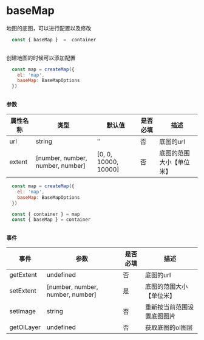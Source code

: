 # baseMap 

地图的底图，可以进行配置以及修改

```js
  const { baseMap }  =  container
  
```

创建地图的时候可以添加配置

```js
  const map = createMap({
    el: 'map',
    baseMap: BaseMapOptions
  })
  
```
**参数**

| 属性名称      |   类型          |  默认值    |  是否必填   |     描述    |
| -----------  | ----------------| ----------|----------   | ----------- |
| url      | string         | ''    |     否      |  底图的url |
| extent   | [number, number, number, number]  |  [0, 0, 10000, 10000]   |     否      | 底图的范围大小【单位米】 |

```js
  const map = createMap({
    el: 'map',
    baseMap: BaseMapOptions
  })

  const { container } = map
  const { baseMap } = container
  
```
**事件**

| 事件      |    参数    |  是否必填   |     描述    |
| -----------  |  ----------|----------   | ----------- |
| getExtent      |  undefined   |     否      |  底图的url |
| setExtent   | [number, number, number, number]  |   是     | 底图的范围大小【单位米】 |
| setImage   | string   |   否   | 重新按当前范围设置底图图片 |
| getOlLayer   |  undefined  |     否      | 获取底图的ol图层 |

<div class="w-[500px] h-[700px]">
  <div class="w-full h-full border" ref="mapRef"></div>
</div>

<script setup lang="ts">
  import { createMap } from "web-map-service";
  import { ref, onMounted, reactive } from 'vue'

  const mapRef = ref<HTMLElement>()

  onMounted(()=> {
    const map = createMap({
      el: mapRef.value,
      baseMap: {
        url: 'https://raw.githubusercontent.com/zhuyue6/web-map-service/main/public/images/map.jpg',
        extent: [0, 0, 5000, 5000]
      }
    })
  })
</script>